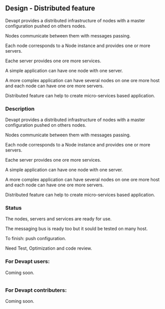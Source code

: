 ## Design - Distributed feature

Devapt provides a distributed infrastructure of nodes with a master configuration pushed on others nodes.

Nodes communicate between them with messages passing.

Each node corresponds to a Node instance and provides one or more servers.

Eache server provides one ore more services.

A simple application can have one node with one server.

A more complex application can have several nodes on one ore more host and each node can have one ore more servers.

Distributed feature can help to create micro-services based application.



### Description
Devapt provides a distributed infrastructure of nodes with a master configuration pushed on others nodes.

Nodes communicate between them with messages passing.

Each node corresponds to a Node instance and provides one or more servers.

Eache server provides one ore more services.

A simple application can have one node with one server.

A more complex application can have several nodes on one ore more host and each node can have one ore more servers.

Distributed feature can help to create micro-services based application.



### Status
The nodes, servers and services are ready for use.

The messaging bus is ready too but it sould be tested on many host.

To finish: push configuration.

Need Test, Optimization and code review.



### For Devapt users:
Coming soon.
```
```



### For Devapt contributers:
Coming soon.
